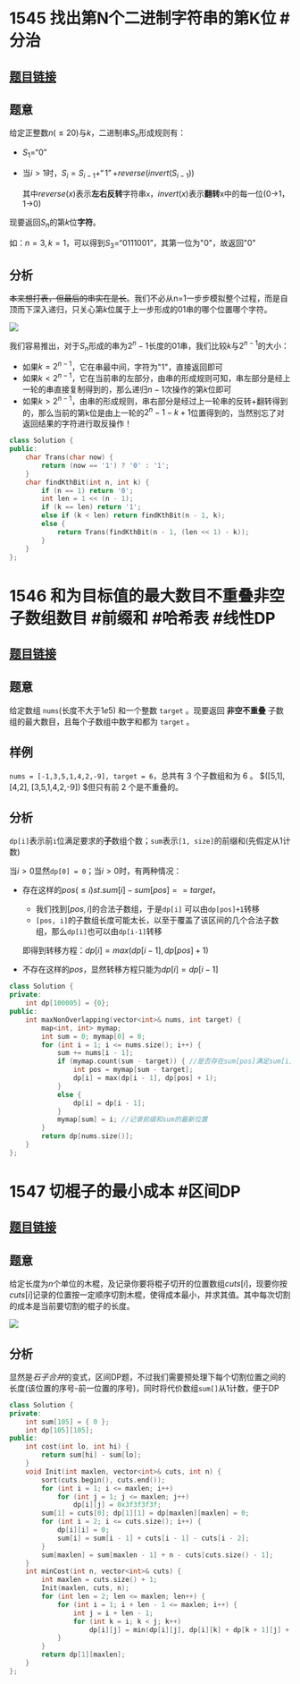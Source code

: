 # 1545 找出第N个二进制字符串的第K位 #分治

## [题目链接](https://leetcode-cn.com/problems/find-kth-bit-in-nth-binary-string/)

## 题意

给定正整数$n(\leq 20)$与$k$，二进制串$S_n$形成规则有：

* $S_1 = “0”$

* 当$i>1$时，$S_i = S_{i-1}+“1”+reverse(invert(S_{i-1}))$

  其中$reverse(x)$表示**左右反转**字符串`x`，$invert(x)$表示**翻转**x中的每一位(0->1，1->0)

现要返回$S_n$的第$k$位**字符**。

如：$n=3,k=1$，可以得到$S_3=“0111001”$，其第一位为"0"，故返回"0"

## 分析

~~本来想打表，但最后的串实在是长~~。我们不必从n=1一步步模拟整个过程，而是自顶而下深入递归，只关心第$k$位属于上一步形成的01串的哪个位置哪个字符。

![](https://gitee.com/j__strawhat/MyImages/raw/master/20200810165856.png)

我们容易推出，对于$S_n$形成的串为$2^n-1$长度的01串，我们比较$k$与$2^{n-1}$的大小：

* 如果$k=2^{n-1}$，它在串最中间，字符为"1"，直接返回即可
* 如果$k<2^{n-1}$，它在当前串的左部分，由串的形成规则可知，串左部分是经上一轮的串直接复制得到的，那么递归$n-1$次操作的第$k$位即可
* 如果$k>2^{n-1}$，由串的形成规则，串右部分是经过上一轮串的反转+翻转得到的，那么当前的第k位是由上一轮的$2^n-1-k+1$位置得到的，当然别忘了对返回结果的字符进行取反操作！

```C++
class Solution {
public:
    char Trans(char now) {
        return (now == '1') ? '0' : '1';
    }
    char findKthBit(int n, int k) {
        if (n == 1) return '0';
        int len = 1 << (n - 1);
        if (k == len) return '1';
        else if (k < len) return findKthBit(n - 1, k);
        else {
            return Trans(findKthBit(n - 1, (len << 1) - k));
        }
    }
};
```



# 1546 和为目标值的最大数目不重叠非空子数组数目 #前缀和 #哈希表 #线性DP

## [题目链接](https://leetcode-cn.com/problems/maximum-number-of-non-overlapping-subarrays-with-sum-equals-target/)

## 题意

给定数组 `nums`(长度不大于$1e5$) 和一个整数 `target` 。现要返回 **非空不重叠** 子数组的最大数目，且每个子数组中数字和都为 `target` 。

## 样例

`nums = [-1,3,5,1,4,2,-9], target = 6`，总共有 3 个子数组和为 6 。 $([5,1], [4,2], [3,5,1,4,2,-9]) $但只有前 2 个是不重叠的。

## 分析

`dp[i]`表示前`i`位满足要求的**子**数组个数；`sum`表示`[1, size]`的前缀和(先假定从1计数)

当$i>0$显然`dp[0] = 0`；当$i>0$时，有两种情况：

* 存在这样的$pos(\leq i) st.sum[i]-sum[pos]==target$，

  * 我们找到$[pos, i]$的合法子数组，于是`dp[i]` 可以由`dp[pos]+1`转移
  * `[pos, i]`的子数组长度可能太长，以至于覆盖了该区间的几个合法子数组，那么`dp[i]`也可以由`dp[i-1]`转移

  即得到转移方程：$dp[i] = max(dp[i-1], dp[pos]+1)$

* 不存在这样的$pos$，显然转移方程只能为$dp[i] = dp[i-1]$

```C++
class Solution {
private:
    int dp[100005] = {0};
public:
    int maxNonOverlapping(vector<int>& nums, int target) {
        map<int, int> mymap;
        int sum = 0; mymap[0] = 0;
        for (int i = 1; i <= nums.size(); i++) {
            sum += nums[i - 1];
            if (mymap.count(sum - target)) { //是否存在sum[pos]满足sum[i]-sum[pos]=target
                int pos = mymap[sum - target];
                dp[i] = max(dp[i - 1], dp[pos] + 1);
            }
            else {
                dp[i] = dp[i - 1]; 
            }
            mymap[sum] = i; //记录前缀和sum的最新位置
        }
        return dp[nums.size()];
    }
};
```



# 1547 切棍子的最小成本 #区间DP

## [题目链接](https://leetcode-cn.com/problems/minimum-cost-to-cut-a-stick/)

## 题意

给定长度为$n$个单位的木棍，及记录你要将棍子切开的位置数组$cuts[i]$，现要你按$cuts[i]$记录的位置按一定顺序切割木棍，使得成本最小，并求其值。其中每次切割的成本是当前要切割的棍子的长度。

![](https://gitee.com/j__strawhat/MyImages/raw/master/20200810173934.png)

## 分析

显然是*石子合并*的变式，区间DP题，不过我们需要预处理下每个切割位置之间的长度(该位置的序号-前一位置的序号)，同时将代价数组`sum[]`从1计数，便于DP

```C++
class Solution {
private:
    int sum[105] = { 0 };
    int dp[105][105];
public:
    int cost(int lo, int hi) {
        return sum[hi] - sum[lo];
    }
    void Init(int maxlen, vector<int>& cuts, int n) {
        sort(cuts.begin(), cuts.end());
        for (int i = 1; i <= maxlen; i++)
            for (int j = 1; j <= maxlen; j++)
                dp[i][j] = 0x3f3f3f3f;
        sum[1] = cuts[0]; dp[1][1] = dp[maxlen][maxlen] = 0;
        for (int i = 2; i <= cuts.size(); i++) {
            dp[i][i] = 0;
            sum[i] = sum[i - 1] + cuts[i - 1] - cuts[i - 2];
        }
        sum[maxlen] = sum[maxlen - 1] + n - cuts[cuts.size() - 1];
    }
    int minCost(int n, vector<int>& cuts) {
        int maxlen = cuts.size() + 1;
        Init(maxlen, cuts, n);
        for (int len = 2; len <= maxlen; len++) {
            for (int i = 1; i + len - 1 <= maxlen; i++) {
                int j = i + len - 1;
                for (int k = i; k < j; k++)
                    dp[i][j] = min(dp[i][j], dp[i][k] + dp[k + 1][j] + cost(i - 1, j));
            }
        }
        return dp[1][maxlen];
    }
};
```

